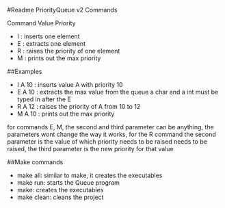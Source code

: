 #Readme
PriorityQueue v2
Commands

Command Value Priority

* I : inserts one element
* E : extracts one element
* R : raises the priority of one element
* M : prints out the max priority

##Examples
* I A 10 : inserts value A with priority 10
* E A 10 : extracts the max value from the queue a char and a int must be typed in after the E
* R A 12 : raises the priority of A from 10 to 12
* M A 10 : prints out the max priority

for commands E, M, the second and third parameter can be anything, the parameters wont change the way it works,
for the R command the second parameter is the value of which priority needs to be raised needs to be raised, 
the third parameter is the new priority for that value

##Make commands
* make all: similar to make, it creates the executables 
* make run: starts the Queue program
* make: creates the executables
* make clean: cleans the project

